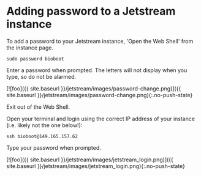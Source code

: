 # Adding password to a Jetstream instance

To add a password to your Jetstream instance, 'Open the Web Shell' from the instance page.

```
sudo password bioboot
```
Enter a password when prompted. The letters will not display when you type, so do not be alarmed.

[![foo]({{ site.baseurl }}/jetstream/images/password-change.png)]({{ site.baseurl }}/jetstream/images/password-change.png){:.no-push-state}


Exit out of the Web Shell.

Open your terminal and login using the correct IP address of your instance (i.e. likely not the one below!):

```
ssh bioboot@149.165.157.62
```

Type your password when prompted.

[![foo]({{ site.baseurl }}/jetstream/images/jetstream_login.png)]({{ site.baseurl }}/jetstream/images/jetstream_login.png){:.no-push-state}
